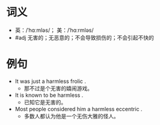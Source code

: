 # 词义
- 英：/ˈhɑːmləs/； 美：/ˈhɑːrmləs/
- #adj 无害的；无恶意的；不会导致损伤的；不会引起不快的
# 例句
- It was just a harmless frolic .
	- 那不过是个无害的嬉闹游戏。
- It is known to be harmless .
	- 已知它是无害的。
- Most people considered him a harmless eccentric .
	- 多数人都认为他是一个无伤大雅的怪人。
